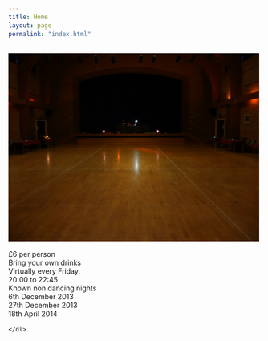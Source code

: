 ```yaml
---
title: Home
layout: page
permalink: "index.html"
---
```


<img width="500" src="images/dancefloor.jpg"/>

<article class="grid_3"><dl>
	<dl><dt>£6 per person</dt>
	<dt>Bring your own drinks</dt>
	<dt class="heading-text">Virtually every Friday.</dt>
	<dt>20:00 to 22:45</dt>
	<dt class="heading-text non-dancing">Known non dancing nights</dt>
	<dt>6th December 2013</dt>
	<dt>27th December 2013</dt>
	<dt>18th April 2014</dt></dl>

	</dl>
</article>

